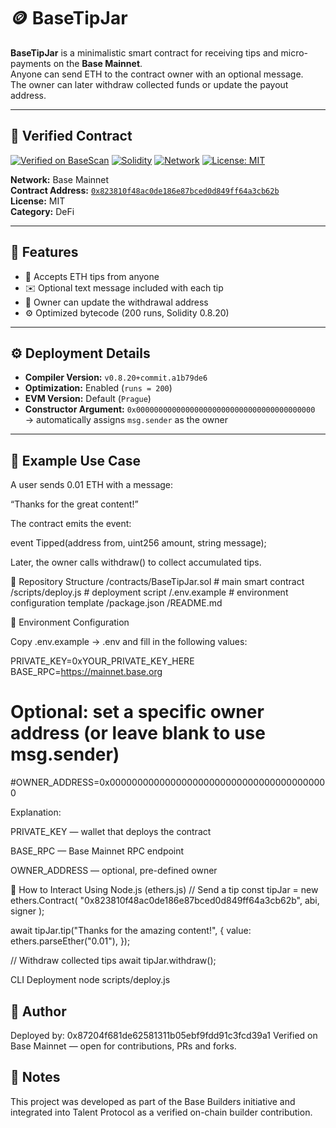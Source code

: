 # 🪙 BaseTipJar

**BaseTipJar** is a minimalistic smart contract for receiving tips and micro-payments on the **Base Mainnet**.  
Anyone can send ETH to the contract owner with an optional message.  
The owner can later withdraw collected funds or update the payout address.

---

## 🔗 Verified Contract

[![Verified on BaseScan](https://img.shields.io/badge/Verified%20on-BaseScan-1b75d0?logo=ethereum&logoColor=white)](https://basescan.org/address/0x823810f48ac0de186e87bced0d849ff64a3cb62b)
[![Solidity](https://img.shields.io/badge/Solidity-0.8.20-blue?logo=ethereum)]()
[![Network](https://img.shields.io/badge/Network-Base%20Mainnet-0052FF)]()
[![License: MIT](https://img.shields.io/badge/License-MIT-green.svg)]()

**Network:** Base Mainnet  
**Contract Address:** [`0x823810f48ac0de186e87bced0d849ff64a3cb62b`](https://basescan.org/address/0x823810f48ac0de186e87bced0d849ff64a3cb62b)  
**License:** MIT  
**Category:** DeFi  

---

## 🧩 Features

- 💸 Accepts ETH tips from anyone  
- ✉️ Optional text message included with each tip  
- 🔐 Owner can update the withdrawal address  
- ⚙️ Optimized bytecode (200 runs, Solidity 0.8.20)  

---

## ⚙️ Deployment Details

- **Compiler Version:** `v0.8.20+commit.a1b79de6`  
- **Optimization:** Enabled (`runs = 200`)  
- **EVM Version:** Default (`Prague`)  
- **Constructor Argument:** `0x0000000000000000000000000000000000000000`  
  → automatically assigns `msg.sender` as the owner  

---

## 💬 Example Use Case

A user sends 0.01 ETH with a message:

“Thanks for the great content!”

The contract emits the event:

event Tipped(address from, uint256 amount, string message);


Later, the owner calls withdraw() to collect accumulated tips.

🧰 Repository Structure
/contracts/BaseTipJar.sol    # main smart contract
/scripts/deploy.js           # deployment script
/.env.example                # environment configuration template
/package.json
/README.md

🔧 Environment Configuration

Copy .env.example → .env and fill in the following values:

PRIVATE_KEY=0xYOUR_PRIVATE_KEY_HERE
BASE_RPC=https://mainnet.base.org
# Optional: set a specific owner address (or leave blank to use msg.sender)
#OWNER_ADDRESS=0x0000000000000000000000000000000000000000


Explanation:

PRIVATE_KEY — wallet that deploys the contract

BASE_RPC — Base Mainnet RPC endpoint

OWNER_ADDRESS — optional, pre-defined owner

🧠 How to Interact
Using Node.js (ethers.js)
// Send a tip
const tipJar = new ethers.Contract(
  "0x823810f48ac0de186e87bced0d849ff64a3cb62b",
  abi,
  signer
);

await tipJar.tip("Thanks for the amazing content!", {
  value: ethers.parseEther("0.01"),
});

// Withdraw collected tips
await tipJar.withdraw();

CLI Deployment
node scripts/deploy.js

## 👤 Author

Deployed by: 0x87204f681de62581311b05ebf9fdd91c3fcd39a1
Verified on Base Mainnet — open for contributions, PRs and forks.

## 🧾 Notes

This project was developed as part of the Base Builders initiative and integrated into Talent Protocol as a verified on-chain builder contribution.
